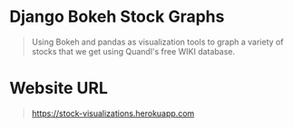 # Django Bokeh Stock Graphs
> Using Bokeh and pandas as visualization tools to graph a variety of stocks that we get using Quandl's free WIKI database. 


# Website URL
> https://stock-visualizations.herokuapp.com
